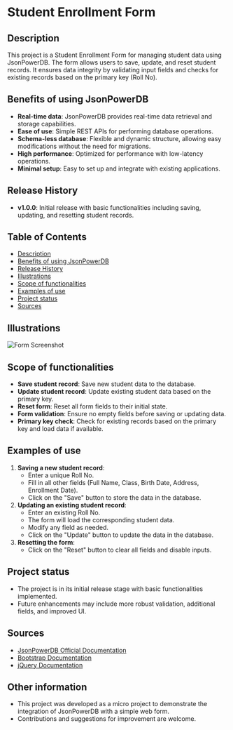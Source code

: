 # Student Enrollment Form

## Description
This project is a Student Enrollment Form for managing student data using JsonPowerDB. The form allows users to save, update, and reset student records. It ensures data integrity by validating input fields and checks for existing records based on the primary key (Roll No). 

## Benefits of using JsonPowerDB
- **Real-time data**: JsonPowerDB provides real-time data retrieval and storage capabilities.
- **Ease of use**: Simple REST APIs for performing database operations.
- **Schema-less database**: Flexible and dynamic structure, allowing easy modifications without the need for migrations.
- **High performance**: Optimized for performance with low-latency operations.
- **Minimal setup**: Easy to set up and integrate with existing applications.

## Release History
- **v1.0.0**: Initial release with basic functionalities including saving, updating, and resetting student records.

## Table of Contents
- [Description](#description)
- [Benefits of using JsonPowerDB](#benefits-of-using-jsonpowerdb)
- [Release History](#release-history)
- [Illustrations](#illustrations)
- [Scope of functionalities](#scope-of-functionalities)
- [Examples of use](#examples-of-use)
- [Project status](#project-status)
- [Sources](#sources)

## Illustrations
![Form Screenshot](screenshot.png)

## Scope of functionalities
- **Save student record**: Save new student data to the database.
- **Update student record**: Update existing student data based on the primary key.
- **Reset form**: Reset all form fields to their initial state.
- **Form validation**: Ensure no empty fields before saving or updating data.
- **Primary key check**: Check for existing records based on the primary key and load data if available.

## Examples of use
1. **Saving a new student record**:
   - Enter a unique Roll No.
   - Fill in all other fields (Full Name, Class, Birth Date, Address, Enrollment Date).
   - Click on the "Save" button to store the data in the database.
2. **Updating an existing student record**:
   - Enter an existing Roll No.
   - The form will load the corresponding student data.
   - Modify any field as needed.
   - Click on the "Update" button to update the data in the database.
3. **Resetting the form**:
   - Click on the "Reset" button to clear all fields and disable inputs.

## Project status
- The project is in its initial release stage with basic functionalities implemented.
- Future enhancements may include more robust validation, additional fields, and improved UI.

## Sources
- [JsonPowerDB Official Documentation](http://login2explore.com/jpdb/docs.html)
- [Bootstrap Documentation](https://getbootstrap.com/docs/3.4/getting-started/)
- [jQuery Documentation](https://api.jquery.com/)

## Other information
- This project was developed as a micro project to demonstrate the integration of JsonPowerDB with a simple web form.
- Contributions and suggestions for improvement are welcome.
